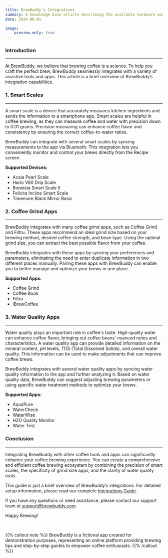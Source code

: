 ```yaml
---
title: BrewBuddy's Integrations
summary: A knowledge base article describing the available hardware and software integrations for the fictional BrewBuddy app. 
date: 2024-06-01

image:
    preview_only: true
---
```


### Introduction
---

At BrewBuddy, we believe that brewing coffee is a science. To help you craft the perfect brew, BrewBuddy seamlessly integrates with a variety of assistive tools and apps. This article is a brief overview of BrewBuddy’s integration capabilities. <br>


### 1. Smart Scales
---

A smart scale is a device that accurately measures kitchen ingredients and sends the information to a smartphone app. Smart scales are helpful in coffee brewing, as they can measure coffee and water with precision down to 0.01 grams. Precision measuring can enhance coffee flavor and consistency by ensuring the correct coffee-to-water ratios.<br>

BrewBuddy can integrate with several smart scales by syncing measurements to the app via Bluetooth. This integration lets you conveniently monitor and control your brews directly from the Recipe screen.


**Supported Devices:**

- Acaia Pearl Scale
- Hario V60 Drip Scale
- Brewista Smart Scale II
- Felicita Incline Smart Scale
- Timemore Black Mirror Basic <br>


### 2. Coffee Grind Apps
---

BrewBuddy integrates with many coffee grind apps, such as Coffee Grind and Filtru. These apps recommend an ideal grind size based on your brewing method, desired coffee strength, and bean type. Using the optimal grind size, you can extract the best possible flavor from your coffee.<br>

BrewBuddy integrates with these apps by syncing your preferences and parameters, eliminating the need to enter duplicate information in two different places manually. Pairing these apps with BrewBuddy can enable you to better manage and optimize your brews in one place.<br>

**Supported Apps:**
- Coffee Grind
- Coffee Book
- Filtru
- iBrewCoffee <br>


### 3. Water Quality Apps
---

Water quality plays an important role in coffee's taste. High-quality water can enhance coffee flavor, bringing out coffee beans' nuanced notes and characteristics. A water quality app can provide detailed information on the mineral content, pH levels, TDS (Total Dissolved Solids), and overall water quality. This information can be used to make adjustments that can improve coffee brews. <br>

BrewBuddy integrates with several water quality apps by syncing water quality information to the app and further analyzing it. Based on water quality data, BrewBuddy can suggest adjusting brewing parameters or using specific water treatment methods to optimize your brews. <br>

**Supported Apps:**
- AquaPure
- WaterCheck
- WaterWise
- H2O Quality Monitor
- Water Test <br>

### Conclusion
---

Integrating BrewBuddy with other coffee tools and apps can significantly enhance your coffee brewing experience. You can create a comprehensive and efficient coffee brewing ecosystem by combining the precision of smart scales, the specificity of grind size apps, and the clarity of water quality tools. <br>

This guide is just a brief overview of BrewBuddy’s integrations. For detailed setup information, please read our complete [Integrations Guide](https://www.w3.org/Provider/Style/dummy.html). <br>

If you have any questions or need assistance, please contact our support team at support@brewbuddy.com. <br>

Happy Brewing! <br>

<br>

{{% callout note %}}
BrewBuddy is a fictional app created for demonstration purposes, representing an online platform providing brewing tips and step-by-step guides to empower coffee enthusiasts.
{{% /callout %}}

<br>